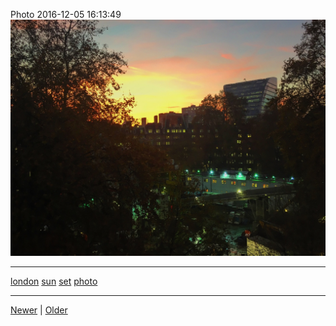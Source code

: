 <!--
title: Photo 2016-12-05 16
date: 2020-06-28T14:43:49.698Z
tags: london, sun, set, photo
-->


Photo 2016-12-05 16:13:49
![](154079674677-0.jpg)

<!--BOTTOM-POST-NAVIGATION-->
---

[london](tag-london.md) [sun](tag-sun.md) [set](tag-set.md) [photo](tag-photo.md)

---

[Newer](153916572292.md) | [Older](157977892072.md)